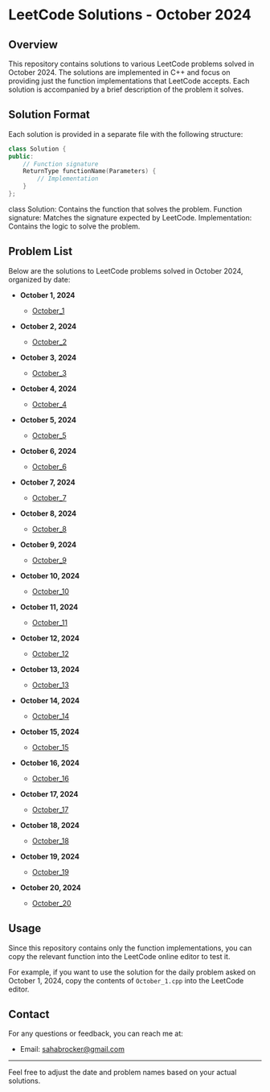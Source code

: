 # LeetCode Solutions - October 2024

## Overview

This repository contains solutions to various LeetCode problems solved in October 2024. The solutions are implemented in C++ and focus on providing just the function implementations that LeetCode accepts. Each solution is accompanied by a brief description of the problem it solves.

## Solution Format

Each solution is provided in a separate file with the following structure:

```cpp
class Solution {
public:
    // Function signature
    ReturnType functionName(Parameters) {
        // Implementation
    }
};
```

class Solution: Contains the function that solves the problem.
Function signature: Matches the signature expected by LeetCode.
Implementation: Contains the logic to solve the problem.

## Problem List

Below are the solutions to LeetCode problems solved in October 2024, organized by date:

- **October 1, 2024**
  - [October_1](October_1.cpp)

- **October 2, 2024**
  - [October_2](October_2.cpp)

- **October 3, 2024**
  - [October_3](October_3.cpp)
 
- **October 4, 2024**
  - [October_4](October_4.cpp)

- **October 5, 2024**
  - [October_5](October_5.cpp)

- **October 6, 2024**
  - [October_6](October_6.cpp)

- **October 7, 2024**
  - [October_7](October_7.cpp)

- **October 8, 2024**
  - [October_8](October_8.cpp)

- **October 9, 2024**
  - [October_9](October_9.cpp)

- **October 10, 2024**
  - [October_10](October_10.cpp)

- **October 11, 2024**
  - [October_11](October_11.cpp)

- **October 12, 2024**
  - [October_12](October_12.cpp)

- **October 13, 2024**
  - [October_13](October_13.cpp)

- **October 14, 2024**
  - [October_14](October_14.cpp)

- **October 15, 2024**
  - [October_15](October_15.cpp)

- **October 16, 2024**
  - [October_16](October_16.cpp)

- **October 17, 2024**
  - [October_17](October_17.cpp)
    
- **October 18, 2024**
  - [October_18](October_18.cpp)

- **October 19, 2024**
  - [October_19](October_19.cpp)

- **October 20, 2024**
  - [October_20](October_20.cpp)

## Usage

Since this repository contains only the function implementations, you can copy the relevant function into the LeetCode online editor to test it. 

For example, if you want to use the solution for the daily problem asked on October 1, 2024, copy the contents of `October_1.cpp` into the LeetCode editor.


## Contact

For any questions or feedback, you can reach me at:

- Email: sahabrocker@gmail.com

---

Feel free to adjust the date and problem names based on your actual solutions.
